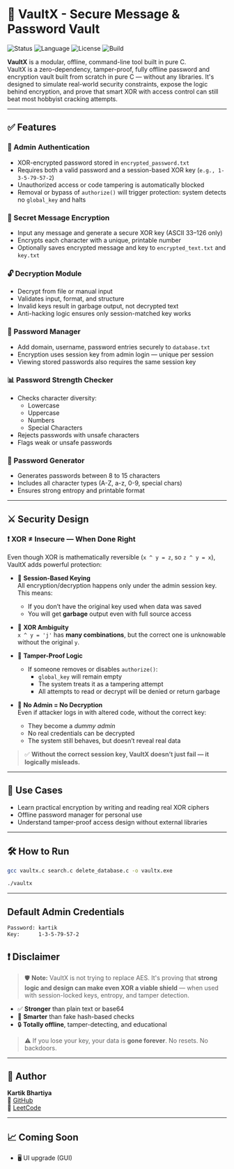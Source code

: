 # 🔐 VaultX - Secure Message & Password Vault

![Status](https://img.shields.io/badge/status-active-brightgreen)
![Language](https://img.shields.io/badge/language-C-blue)
![License](https://img.shields.io/badge/license-MIT-green)
![Build](https://img.shields.io/badge/build-passing-success)



**VaultX** is a modular, offline, command-line tool built in pure C.  
VaultX is a zero-dependency, tamper-proof, fully offline password and encryption vault built from scratch in pure C — without any libraries.
It's designed to simulate real-world security constraints, expose the logic behind encryption, and prove that smart XOR with access control can still beat most hobbyist cracking attempts.


---

## ✅ Features

### 🔑 Admin Authentication
- XOR-encrypted password stored in `encrypted_password.txt`
- Requires both a valid password and a session-based XOR key (`e.g., 1-3-5-79-57-2`)
- Unauthorized access or code tampering is automatically blocked
- Removal or bypass of `authorize()` will trigger protection: system detects no `global_key` and halts

### 📄 Secret Message Encryption
- Input any message and generate a secure XOR key (ASCII 33–126 only)
- Encrypts each character with a unique, printable number
- Optionally saves encrypted message and key to `encrypted_text.txt` and `key.txt`

### 🔓 Decryption Module
- Decrypt from file or manual input
- Validates input, format, and structure
- Invalid keys result in garbage output, not decrypted text
- Anti-hacking logic ensures only session-matched key works

### 🧾 Password Manager 
- Add domain, username, password entries securely to `database.txt`
- Encryption uses session key from admin login — unique per session
- Viewing stored passwords also requires the same session key

### 📊 Password Strength Checker
- Checks character diversity:
  - Lowercase
  - Uppercase
  - Numbers
  - Special Characters
- Rejects passwords with unsafe characters
- Flags weak or unsafe passwords

### 🧠 Password Generator
- Generates passwords between 8 to 15 characters
- Includes all character types (A-Z, a-z, 0-9, special chars)
- Ensures strong entropy and printable format

---

## ⚔️ Security Design

### ❗ XOR ≠ Insecure — When Done Right

Even though XOR is mathematically reversible (`x ^ y = z`, so `z ^ y = x`), VaultX adds powerful protection:

- 🔁 **Session-Based Keying**  
  All encryption/decryption happens only under the admin session key. This means:
  - If you don’t have the original key used when data was saved
  - You will get **garbage** output even with full source access

- 🧠 **XOR Ambiguity**  
  `x ^ y = 'j'` has **many combinations**, but the correct one is unknowable without the original `y`.

- 🧱 **Tamper-Proof Logic**  
  - If someone removes or disables `authorize()`:
    - `global_key` will remain empty
    - The system treats it as a tampering attempt
    - All attempts to read or decrypt will be denied or return garbage

- 🧊 **No Admin = No Decryption**  
  Even if attacker logs in with altered code, without the correct key:
  - They become a *dummy admin*
  - No real credentials can be decrypted
  - The system still behaves, but doesn’t reveal real data

> ✅ **Without the correct session key, VaultX doesn’t just fail — it logically misleads.**
---
## 💼 Use Cases

- Learn practical encryption by writing and reading real XOR ciphers
- Offline password manager for personal use
- Understand tamper-proof access design without external libraries

---

## 🛠️ How to Run

```bash
gcc vaultx.c search.c delete_database.c -o vaultx.exe
```
```bash
./vaultx
```

---

## Default Admin Credentials
```bash
Password: kartik
Key:      1-3-5-79-57-2
```

## ❗ Disclaimer

> 🛡️ **Note:** VaultX is not trying to replace AES. It's proving that **strong logic and design can make even XOR a viable shield** — when used with session-locked keys, entropy, and tamper detection.


- ✅ **Stronger** than plain text or base64  
- 🧠 **Smarter** than fake hash-based checks  
- 🔒 **Totally offline**, tamper-detecting, and educational  

> ⚠️ If you lose your key, your data is **gone forever**. No resets. No backdoors.

---

## 👤 Author

**Kartik Bhartiya**  
🔗 [GitHub](https://github.com/kartikbhartiya)  
🧠 [LeetCode](https://leetcode.com/kartikbhartiya)

---

## 📈 Coming Soon

- 🖥️ UI upgrade (GUI)


